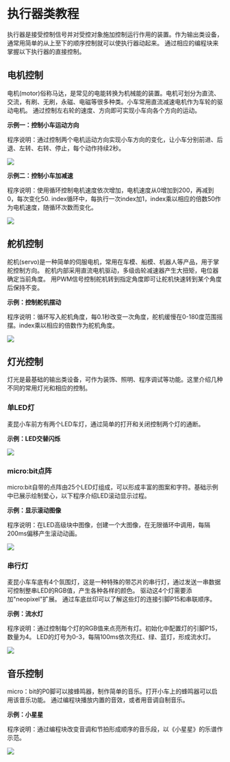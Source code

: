 # 执行器类教程

执行器是接受控制信号并对受控对象施加控制运行作用的装置。作为输出类设备，通常用简单的从上至下的顺序控制就可以使执行器动起来。
通过相应的编程块来掌握以下执行器的直接控制。

## 电机控制

电机(motor)俗称马达，是常见的电能转换为机械能的装置。电机可划分为直流、交流，有刷、无刷，永磁、电磁等很多种类。小车常用直流减速电机作为车轮的驱动电机。
通过控制左右轮的速度、方向即可实现小车向各个方向的运动。

**示例一：控制小车运动方向**

程序说明：通过控制两个电机运动方向实现小车方向的变化，让小车分别前进、后退、左转、右转、停止，每个动作持续2秒。

![](./images/actuator/motorDirection.jpg)

**示例二：控制小车加减速** 

程序说明：使用循环控制电机速度依次增加，电机速度从0增加到200，再减到0，每次变化50.
index循环中，每执行一次index加1，index乘以相应的倍数50作为电机速度，随循环次数而变化。

![](./images/actuator/motorAccelerate.jpg)

## 舵机控制

舵机(servo)是一种简单的伺服电机，常用在车模、船模、机器人等产品，用于掌舵控制方向。
舵机内部采用直流电机驱动，多级齿轮减速器产生大扭矩，电位器确定当前角度。
用PWM信号控制舵机转到指定角度即可让舵机快速转到某个角度后保持不变。

**示例：控制舵机摆动** 

程序说明：循环写入舵机角度，每0.1秒改变一次角度，舵机缓慢在0-180度范围摇摆。index乘以相应的倍数作为舵机角度。

![](./images/actuator/servoSweep.jpg)

## 灯光控制

灯光是最基础的输出类设备，可作为装饰、照明、程序调试等功能。这里介绍几种不同的常用灯光和相应的控制。

### 单LED灯

麦昆小车前方有两个LED车灯，通过简单的打开和关闭控制两个灯的通断。

**示例：LED交替闪烁**

![](./images/actuator/lightFlash.jpg)

### micro:bit点阵

micro:bit自带的点阵由25个LED灯组成，可以形成丰富的图案和字符。基础示例中已展示绘制爱心，以下程序介绍LED滚动显示过程。

**示例：显示滚动图像** 

程序说明：在LED高级块中图像，创建一个大图像，在无限循环中调用，每隔200ms偏移产生滚动动画。

![](./images/actuator/lightMatrix.jpg)

### 串行灯

麦昆小车车底有4个氛围灯，这是一种特殊的带芯片的串行灯，通过发送一串数据可控制整串LED的RGB值，产生各种各样的颜色。
驱动这4个灯需要添加"neopixel"扩展。
通过车底丝印可以了解这些灯的连接引脚P15和串联顺序。

**示例：流水灯** 

程序说明：通过控制每个灯的RGB值来点亮所有灯。初始化中配置灯的引脚P15，数量为4。
LED的灯号为0-3，每隔100ms依次亮红、绿、蓝灯，形成流水灯。

![](./images/actuator/lightNeo.jpg)

## 音乐控制

micro：bit的P0脚可以接蜂鸣器，制作简单的音乐。打开小车上的蜂鸣器可以启用该音乐功能。
通过编程块播放内置的音效，或者用音调自制音乐。

**示例：小星星** 

程序说明：通过编程块改变音调和节拍形成顺序的音乐段，以《小星星》的乐谱作示范。

![](./images/actuator/buzzerLittleStar.jpg)